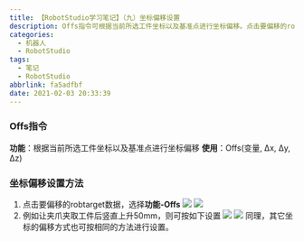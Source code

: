 ```yaml
---
title: 【RobotStudio学习笔记】（九）坐标偏移设置
description: Offs指令可根据当前所选工件坐标以及基准点进行坐标偏移。点击要偏移的robtarget数据，选择功能-Offs即可进行坐标偏移设置。
categories:
  - 机器人
  - RobotStudio
tags:
  - 笔记
  - RobotStudio
abbrlink: fa5adfbf
date: 2021-02-03 20:33:39
---
```


### Offs指令
**功能**：根据当前所选工件坐标以及基准点进行坐标偏移
**使用**：Offs(变量, Δx, Δy, Δz)
### 坐标偏移设置方法
1. 点击要偏移的robtarget数据，选择**功能-Offs**
![](https://img.mahaofei.com/img/202112231521620-robotstudio-notes9-1.png)
![](https://img.mahaofei.com/img/202112231522496-robotstudio-notes9-2.png)
2. 例如让夹爪夹取工件后竖直上升50mm，则可按如下设置
![](https://img.mahaofei.com/img/202112231522604-robotstudio-notes9-3.png)
![](https://img.mahaofei.com/img/202112231523048-robotstudio-notes9-4.png)
同理，其它坐标的偏移方式也可按相同的方法进行设置。